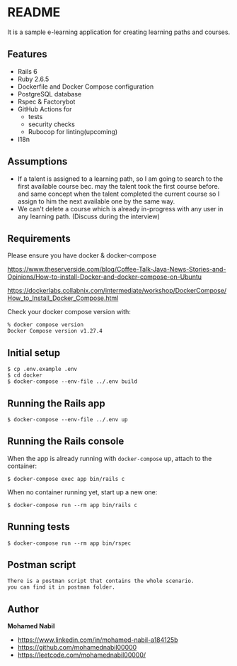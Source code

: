 # README

It is a sample e-learning application for creating learning paths and courses.

## Features

* Rails 6
* Ruby 2.6.5
* Dockerfile and Docker Compose configuration
* PostgreSQL database
* Rspec & Factorybot
* GitHub Actions for
  * tests
  * security checks
  * Rubocop for linting(upcoming)
* I18n

## Assumptions

* If a talent is assigned to a learning path, so I am going to search to the first available course bec. may the talent took the first course before. and same concept when the talent completed the current course
so I assign to him the next available one by the same way.
* We can't delete a course which is already in-progress with any user in any learning path. (Discuss during the interview)

## Requirements

Please ensure you have docker & docker-compose

https://www.theserverside.com/blog/Coffee-Talk-Java-News-Stories-and-Opinions/How-to-install-Docker-and-docker-compose-on-Ubuntu

https://dockerlabs.collabnix.com/intermediate/workshop/DockerCompose/How_to_Install_Docker_Compose.html

Check your docker compose version with:
```
% docker compose version
Docker Compose version v1.27.4
```

## Initial setup
```
$ cp .env.example .env
$ cd docker
$ docker-compose --env-file ../.env build
```

## Running the Rails app
```
$ docker-compose --env-file ../.env up
```
## Running the Rails console
When the app is already running with `docker-compose` up, attach to the container:
```
$ docker-compose exec app bin/rails c
```
When no container running yet, start up a new one:
```
$ docker-compose run --rm app bin/rails c
```
## Running tests
```
$ docker-compose run --rm app bin/rspec
```

## Postman script
```
There is a postman script that contains the whole scenario.
you can find it in postman folder.
```

## Author

**Mohamed Nabil**

- <https://www.linkedin.com/in/mohamed-nabil-a184125b>
- <https://github.com/mohamednabil00000>
- <https://leetcode.com/mohamednabil00000/>
